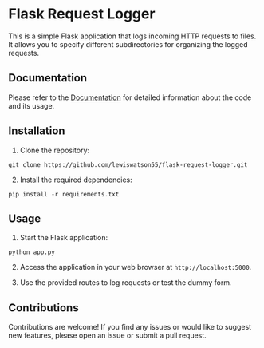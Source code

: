 # Flask Request Logger

This is a simple Flask application that logs incoming HTTP requests to files. It allows you to specify different subdirectories for organizing the logged requests.

## Documentation

Please refer to the [Documentation](https://github.com/lewiswatson55/request-logger/blob/master/docs.md) for detailed information about the code and its usage.

## Installation

1. Clone the repository:

```shell
git clone https://github.com/lewiswatson55/flask-request-logger.git
```

2. Install the required dependencies:

```shell
pip install -r requirements.txt
```

## Usage

1. Start the Flask application:

```shell
python app.py
```

2. Access the application in your web browser at `http://localhost:5000`.

3. Use the provided routes to log requests or test the dummy form.

## Contributions

Contributions are welcome! If you find any issues or would like to suggest new features, please open an issue or submit a pull request.
